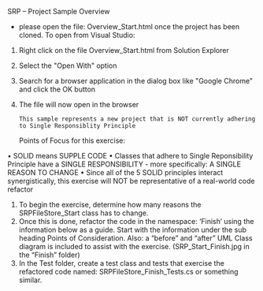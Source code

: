 
SRP – Project Sample Overview 
- please open the file: Overview_Start.html once the project has been cloned.
To open from Visual Studio:
1.	Right click on the file Overview_Start.html from Solution Explorer
2.	Select the "Open With" option
3.	Search for a browser application in the dialog box like "Google Chrome" and click the OK button
4.	The file will now open in the browser

    	This sample represents a new project that is NOT currently adhering to Single Responsiblity Principle

	Points of Focus for this exercise:

•	SOLID means SUPPLE CODE
•	Classes that adhere to Single Reponsibility Principle have a SINGLE RESPONSIBILITY - more specifically: A SINGLE  REASON TO CHANGE
•	Since all of the 5 SOLID principles interact synergistically, this exercise will NOT be representative of a real-world code refactor

1.	To begin the exercise, determine how many reasons the SRPFileStore_Start class has to change.
2.	Once this is done, refactor the code in the namespace: ‘Finish’ using the information below as a guide. 
Start with the information under the sub heading Points of Consideration.
Also: a “before” and “after” UML Class diagram is included to assist with the exercise. (SRP_Start_Finish.jpg in the “Finish” folder)
3.	In the Test folder, create a test class and tests that exercise the refactored code named: SRPFileStore_Finish_Tests.cs or something similar.



